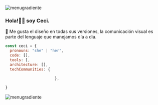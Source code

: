 
![menugradiente](https://user-images.githubusercontent.com/91616144/158722142-bda1de5d-9481-4d7c-838c-95e1d658e89c.png)
### Hola!👋🏼 soy Ceci.
🤍 Me gusta el diseño en todas sus versiones, la comunicación visual es parte del lenguaje que manejamos día a dia.

```javascript
const ceci = {
  pronouns: "she" | "her",
  code: [],
  tools: [,
  architecture: [],
  techCommunities: {
                        
                      },

}
```

![menugradiente](https://user-images.githubusercontent.com/91616144/158722142-bda1de5d-9481-4d7c-838c-95e1d658e89c.png)


